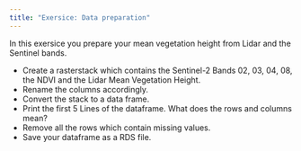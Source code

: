 ```yaml
---
title: "Exersice: Data preparation"
--- 
```


In this exersice you prepare your mean vegetation height from Lidar and the Sentinel bands.

* Create a rasterstack which contains the Sentinel-2 Bands 02, 03, 04, 08, the NDVI and the Lidar Mean Vegetation Height.
* Rename the columns accordingly.
* Convert the stack to a data frame.
* Print the first 5 Lines of the dataframe. What does the rows and columns mean?
* Remove all the rows which contain missing values.
* Save your dataframe as a RDS file.





